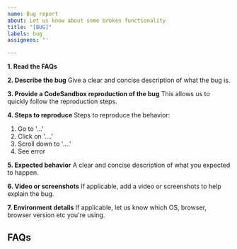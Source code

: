 ```yaml
---
name: Bug report
about: Let us know about some broken functionality
title: "[BUG]"
labels: bug
assignees: ''

---
```


**1. Read the FAQs**

**2. Describe the bug**
Give a clear and concise description of what the bug is.

**3. Provide a CodeSandbox reproduction of the bug**
This allows us to quickly follow the reproduction steps.

**4. Steps to reproduce**
Steps to reproduce the behavior:
1. Go to '...'
2. Click on '....'
3. Scroll down to '....'
4. See error

**5. Expected behavior**
A clear and concise description of what you expected to happen.

**6. Video or screenshots**
If applicable, add a video or screenshots to help explain the bug.

**7. Environment details**
If applicable, let us know which OS, browser, browser version etc you're using.

## FAQs
